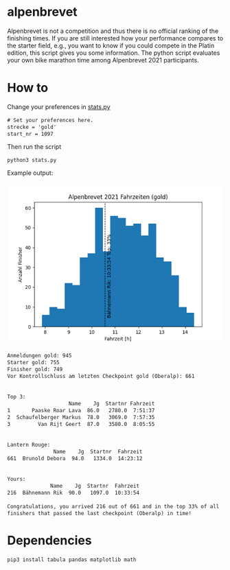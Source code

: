 # alpenbrevet
Alpenbrevet is not a competition and thus there is no official ranking of the finishing times. 
If you are still interested how your performance compares to the starter field, e.g., you want to know if you could compete in the Platin edition, this script gives you some information.
The python script evaluates your own bike marathon time among Alpenbrevet 2021 participants.

# How to
Change your preferences in [stats.py](stats.py#L7-L9)
```
# Set your preferences here.
strecke = 'gold'
start_nr = 1097
```

Then run the script
```
python3 stats.py
```

Example output:

![Gold result](result/gold.png)

```
Anmeldungen gold: 945
Starter gold: 755
Finisher gold: 749
Vor Kontrollschluss am letzten Checkpoint gold (Oberalp): 661


Top 3: 
                    Name    Jg  Startnr Fahrzeit
1       Paaske Roar Lava  86.0   2780.0  7:51:37
2  Schaufelberger Markus  78.0   3069.0  7:57:35
3         Van Rijt Geert  87.0   3580.0  8:05:55


Lantern Rouge: 
               Name    Jg  Startnr  Fahrzeit
661  Brunold Debora  94.0   1334.0  14:23:12


Yours: 
              Name    Jg  Startnr  Fahrzeit
216  Bähnemann Rik  90.0   1097.0  10:33:54

Congratulations, you arrived 216 out of 661 and in the top 33% of all finishers that passed the last checkpoint (Oberalp) in time!
```

# Dependencies
```
pip3 install tabula pandas matplotlib math
```
